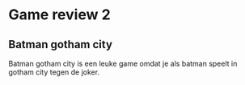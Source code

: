 # Game review 2

## Batman gotham city

Batman gotham city is een leuke game omdat je als batman speelt in gotham city tegen de joker.
